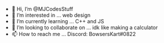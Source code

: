 - 👋 Hi, I’m @MJCodesStuff
- 👀 I’m interested in ... web design
- 🌱 I’m currently learning ... C++ and JS
- 💞️ I’m looking to collaborate on ... idk like making a calculator
- 📫 How to reach me ...  Discord: BowsersKart#0822

<!---
MJCodesStuff/MJCodesStuff is a ✨ special ✨ repository because its `README.md` (this file) appears on your GitHub profile.
You can click the Preview link to take a look at your changes.
--->
